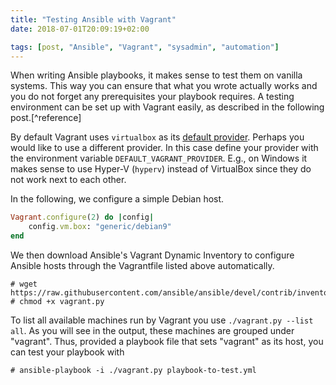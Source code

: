 ```yaml
---
title: "Testing Ansible with Vagrant"
date: 2018-07-01T20:09:19+02:00

tags: [post, "Ansible", "Vagrant", "sysadmin", "automation"]
---
```


When writing Ansible playbooks, it makes sense to test them on vanilla systems.
This way you can ensure that what you wrote actually works and you do not
forget any prerequisites your playbook requires. A testing environment can be
set up with Vagrant easily, as described in the following post.[^reference]

<!-- more -->

By default Vagrant uses `virtualbox` as its [default
provider][default-provider]. Perhaps you would like to use a different
provider. In this case define your provider with the environment variable
`DEFAULT_VAGRANT_PROVIDER`. E.g., on Windows it makes sense to use Hyper-V
(`hyperv`) instead of VirtualBox since they do not work next to each other.

In the following, we configure a simple Debian host.

```ruby
Vagrant.configure(2) do |config|
    config.vm.box: "generic/debian9"
end
```

We then download Ansible's Vagrant Dynamic Inventory to configure Ansible hosts
through the Vagrantfile listed above automatically.

```shell
# wget https://raw.githubusercontent.com/ansible/ansible/devel/contrib/inventory/vagrant.py
# chmod +x vagrant.py
```

To list all available machines run by Vagrant you use `./vagrant.py --list
all`. As you will see in the output, these machines are grouped under
"vagrant". Thus, provided a playbook file that sets "vagrant" as its host, you
can test your playbook with

```shell
# ansible-playbook -i ./vagrant.py playbook-to-test.yml
```

[default-provider]: https://www.vagrantup.com/docs/providers/default.html
